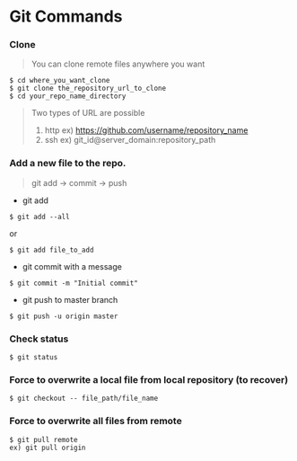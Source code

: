 # Git Commands

### Clone

> You can clone remote files anywhere you want

```
$ cd where_you_want_clone
$ git clone the_repository_url_to_clone
$ cd your_repo_name_directory
```
> Two types of URL are possible
> 1) http
     ex) https://github.com/username/repository_name
> 2) ssh
>    ex) git_id@server_domain:repository_path

### Add a new file to the repo.
> git add -> commit -> push

 * git add
```
$ git add --all
```
or
```
$ git add file_to_add
```

 * git commit with a message
```
$ git commit -m "Initial commit"
```

 * git push to master branch
```
$ git push -u origin master
```

### Check status
```
$ git status
```

### Force to **overwrite** a local file from local repository (to recover)
```
$ git checkout -- file_path/file_name
```

### Force to **overwrite all files** from remote
```
$ git pull remote
ex) git pull origin
```

